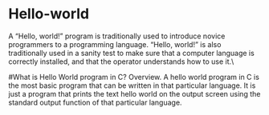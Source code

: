 # Hello-world

A “Hello, world!” program is traditionally used to introduce novice programmers to a programming language. “Hello, world!” is also traditionally used in a sanity test to make sure that a computer language is correctly installed, and that the operator understands how to use it.\

#What is Hello World program in C?
Overview. A hello world program in C is the most basic program that can be written in that particular language. It is just a program that prints the text hello world on the output screen using the standard output function of that particular language.
